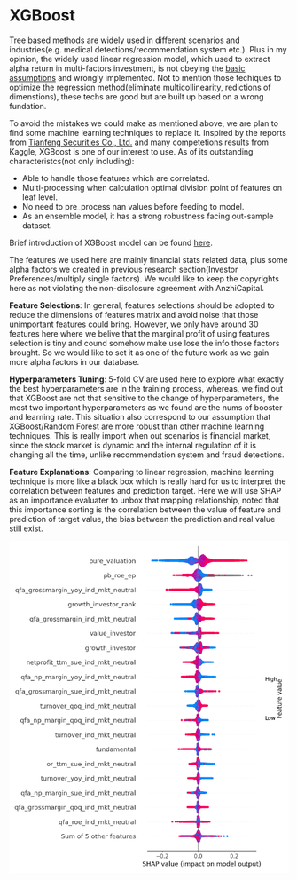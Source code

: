 # XGBoost

Tree based methods are widely used in different scenarios and industries(e.g. medical detections/recommendation system etc.). Plus in my opinion, the widely used linear regression model, which used to extract alpha return in multi-factors investment, is not obeying the [basic assumptions](https://www.statology.org/linear-regression-assumptions/) and wrongly implemented. Not to mention those techiques to optimize the regression method(eliminate multicollinearity, redictions of dimenstions), these techs are good but are built up based on a wrong fundation.

To avoid the mistakes we could make as mentioned above, we are plan to find some machine learning techniques to replace it. Inspired by the reports from [Tianfeng Securities Co., Ltd.](https://drive.google.com/drive/folders/10OW5lwLqXhtnalQ7EeqqCZjqiWe_hpvq?usp=sharing) and many competetions results from Kaggle, XGBoost is one of our interest to use. As of its outstanding characteristcs(not only including):
- Able to handle those features which are correlated.
- Multi-processing when calculation optimal division point of features on leaf level.
- No need to pre_process nan values before feeding to model.
- As an ensemble model, it has a strong robustness facing out-sample dataset.

Brief introduction of XGBoost model can be found [here](https://docs.google.com/presentation/d/10F33ASJkZ0YPJAwLp4Frx_RTd07AnEbV/edit?usp=sharing&ouid=118041969453776582937&rtpof=true&sd=true).

The features we used here are mainly financial stats related data, plus some alpha factors we created in previous research section(Investor Preferences/multiply single factors). We would like to keep the copyrights here as not violating the
non-disclosure agreement with AnzhiCapital.

**Feature Selections**: In general, features selections should be adopted to reduce the dimensions of features matrix and avoid noise that those unimportant features could bring. However, we only have around 30 features here where we belive that the marginal profit of using features selection is tiny and cound somehow make use lose the info those factors brought. So we would like to set it as one of the future work as we gain more alpha factors in our database.

**Hyperparameters Tuning**: 5-fold CV are used here to explore what exactly the best hyperparameters are in the training process, whereas, we find out that XGBoost are not that sensitive to the change of hyperparameters, the most two important hyperparameters as we found are the nums of booster and learning rate. This situation also correspond to our assumption that XGBoost/Random Forest are more robust than other machine learning techniques. This is really import when out scenarios is financial market, since the stock market is dynamic and the internal regulation of it is changing all the time, unlike recommendation system and fraud detections.

**Feature Explanations**: Comparing to linear regression, machine learning technique is more like a black box which is really hard for us to interpret the correlation between features and prediction target. Here we will use SHAP as an importance evaluater to unbox that mapping relationship, noted that this importance sorting is the correlation between the value of feature and prediction of target value, the bias between the prediction and real value still exist.

![SHAP Value](https://github.com/JonnyStart95/Stock_Strategies_Panel/blob/master/pics_folder/SHAP_value.png)
